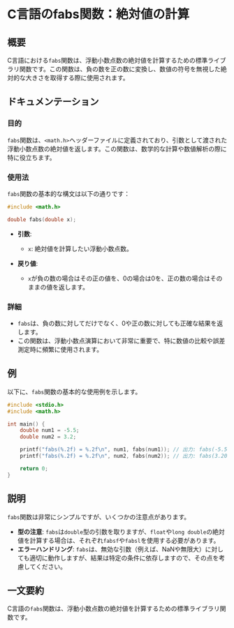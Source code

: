 <!--
Meta Description: # C言語のfabs関数：絶対値の計算 ## 概要 C言語における`fabs`関数は、浮動小数点数の絶対値を計算するための標準ライブラリ関数です。この関数は、負の数を正の数に変換し、数値の符号を無視した絶対的な大きさを取得する際に使用されます。 ## ドキュメンテーション ### 目的 `fabs`...
Meta Keywords: fabs, double, 関数は, この関数は, math
-->

# C言語のfabs関数：絶対値の計算

## 概要
C言語における`fabs`関数は、浮動小数点数の絶対値を計算するための標準ライブラリ関数です。この関数は、負の数を正の数に変換し、数値の符号を無視した絶対的な大きさを取得する際に使用されます。

## ドキュメンテーション
### 目的
`fabs`関数は、`<math.h>`ヘッダーファイルに定義されており、引数として渡された浮動小数点数の絶対値を返します。この関数は、数学的な計算や数値解析の際に特に役立ちます。

### 使用法
`fabs`関数の基本的な構文は以下の通りです：

```c
#include <math.h>

double fabs(double x);
```

- **引数**: 
  - `x`: 絶対値を計算したい浮動小数点数。
  
- **戻り値**: 
  - `x`が負の数の場合はその正の値を、0の場合は0を、正の数の場合はそのままの値を返します。

### 詳細
- `fabs`は、負の数に対してだけでなく、0や正の数に対しても正確な結果を返します。
- この関数は、浮動小数点演算において非常に重要で、特に数値の比較や誤差測定時に頻繁に使用されます。

## 例
以下に、`fabs`関数の基本的な使用例を示します。

```c
#include <stdio.h>
#include <math.h>

int main() {
    double num1 = -5.5;
    double num2 = 3.2;

    printf("fabs(%.2f) = %.2f\n", num1, fabs(num1)); // 出力: fabs(-5.50) = 5.50
    printf("fabs(%.2f) = %.2f\n", num2, fabs(num2)); // 出力: fabs(3.20) = 3.20

    return 0;
}
```

## 説明
`fabs`関数は非常にシンプルですが、いくつかの注意点があります。

- **型の注意**: `fabs`は`double`型の引数を取りますが、`float`や`long double`の絶対値を計算する場合は、それぞれ`fabsf`や`fabsl`を使用する必要があります。
- **エラーハンドリング**: `fabs`は、無効な引数（例えば、NaNや無限大）に対しても適切に動作しますが、結果は特定の条件に依存しますので、その点を考慮してください。

## 一文要約
C言語の`fabs`関数は、浮動小数点数の絶対値を計算するための標準ライブラリ関数です。
